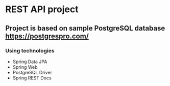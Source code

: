 # REST API project

## Project is based on sample PostgreSQL database https://postgrespro.com/

### Using technologies
* Spring Data JPA
* Spring Web
* PostgreSQL Driver
* Spring REST Docs